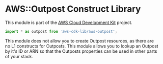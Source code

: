 # AWS::Outpost Construct Library


This module is part of the [AWS Cloud Development Kit](https://github.com/aws/aws-cdk) project.

```ts nofixture
import * as outpost from 'aws-cdk-lib/aws-outpost';
```

This module does not allow you to create Outpost resources, as there are no L1 constructs for Outposts. This module allows you to lookup an Outpost
by it's ID or ARN so that the Outposts properties can be used in other parts of your stack.
